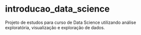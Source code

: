 # introducao_data_science
Projeto de estudos para curso de Data Science utilizando análise exploratória, visualização e exploração de dados.
